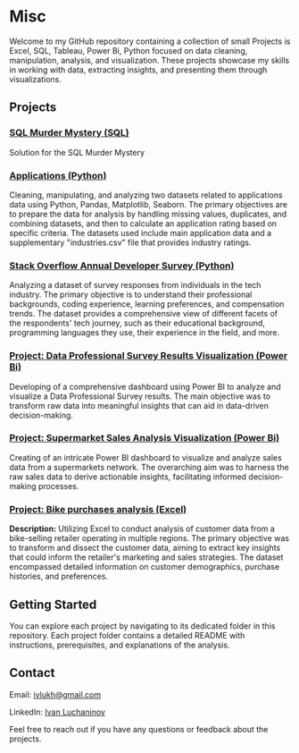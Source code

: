 # Misc

Welcome to my GitHub repository containing a collection of small Projects is Excel, SQL, Tableau, Power Bi, Python focused on data cleaning, manipulation, analysis, and visualization. These projects showcase my skills in working with data, extracting insights, and presenting them through visualizations.

## Projects

### [SQL Murder Mystery (SQL)](https://github.com/vancho/Misc/tree/master/Murder)
Solution for the SQL Murder Mystery

### [Applications (Python)](https://github.com/vancho/Misc/tree/master/Applications)
Cleaning, manipulating, and analyzing two datasets related to applications data using Python, Pandas, Matplotlib, Seaborn. The primary objectives are to prepare the data for analysis by handling missing values, duplicates, and combining datasets, and then to calculate an application rating based on specific criteria. The datasets used include main application data and a supplementary "industries.csv" file that provides industry ratings.

### [Stack Overflow Annual Developer Survey (Python)](https://github.com/vancho/Misc/tree/master/Stackoverflow)
Analyzing a dataset of survey responses from individuals in the tech industry. The primary objective is to understand their professional backgrounds, coding experience, learning preferences, and compensation trends. The dataset provides a comprehensive view of different facets of the respondents' tech journey, such as their educational background, programming languages they use, their experience in the field, and more.

### [Project: Data Professional Survey Results Visualization (Power Bi)](https://github.com/vancho/Misc/tree/master/Data_Professional_Survey)
Developing of a comprehensive dashboard using Power BI to analyze and visualize a Data Professional Survey results. The main objective was to transform raw data into meaningful insights that can aid in data-driven decision-making.

### [Project: Supermarket Sales Analysis Visualization (Power Bi)](https://github.com/vancho/Misc/tree/master/Supermarket_Sales)
Creating of an intricate Power BI dashboard to visualize and analyze sales data from a supermarkets network. The overarching aim was to harness the raw sales data to derive actionable insights, facilitating informed decision-making processes.

### [Project: Bike purchases analysis (Excel)](https://github.com/vancho/Misc/tree/master/Bike_Sales)

**Description:**
Utilizing Excel to conduct analysis of customer data from a bike-selling retailer operating in multiple regions. The primary objective was to transform and dissect the customer data, aiming to extract key insights that could inform the retailer's marketing and sales strategies. The dataset encompassed detailed information on customer demographics, purchase histories, and preferences.


## Getting Started

You can explore each project by navigating to its dedicated folder in this repository. Each project folder contains a detailed README with instructions, prerequisites, and explanations of the analysis.


## Contact
Email: [ivlukh@gmail.com](mailto:ivlukh@gmail.com)

LinkedIn: [Ivan Luchaninov](https://www.linkedin.com/in/ivan-luchaninov-a5b3713a/)

Feel free to reach out if you have any questions or feedback about the projects.